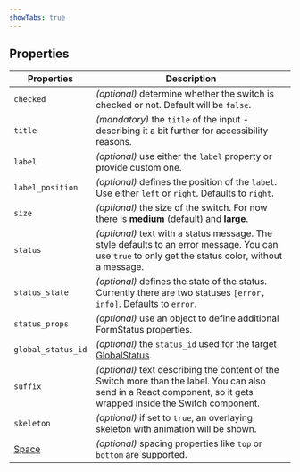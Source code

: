 ```yaml
---
showTabs: true
---
```


## Properties

| Properties                                  | Description                                                                                                                                                         |
| ------------------------------------------- | ------------------------------------------------------------------------------------------------------------------------------------------------------------------- |
| `checked`                                   | _(optional)_ determine whether the switch is checked or not. Default will be `false`.                                                                               |
| `title`                                     | _(mandatory)_ the `title` of the input - describing it a bit further for accessibility reasons.                                                                     |
| `label`                                     | _(optional)_ use either the `label` property or provide custom one.                                                                                                 |
| `label_position`                            | _(optional)_ defines the position of the `label`. Use either `left` or `right`. Defaults to `right`.                                                                |
| `size`                                      | _(optional)_ the size of the switch. For now there is **medium** (default) and **large**.                                                                           |
| `status`                                    | _(optional)_ text with a status message. The style defaults to an error message. You can use `true` to only get the status color, without a message.                |
| `status_state`                              | _(optional)_ defines the state of the status. Currently there are two statuses `[error, info]`. Defaults to `error`.                                                |
| `status_props`                              | _(optional)_ use an object to define additional FormStatus properties.                                                                                              |
| `global_status_id`                          | _(optional)_ the `status_id` used for the target [GlobalStatus](/uilib/components/global-status).                                                                   |
| `suffix`                                    | _(optional)_ text describing the content of the Switch more than the label. You can also send in a React component, so it gets wrapped inside the Switch component. |
| `skeleton`                                  | _(optional)_ if set to `true`, an overlaying skeleton with animation will be shown.                                                                                 |
| [Space](/uilib/components/space/properties) | _(optional)_ spacing properties like `top` or `bottom` are supported.                                                                                               |
